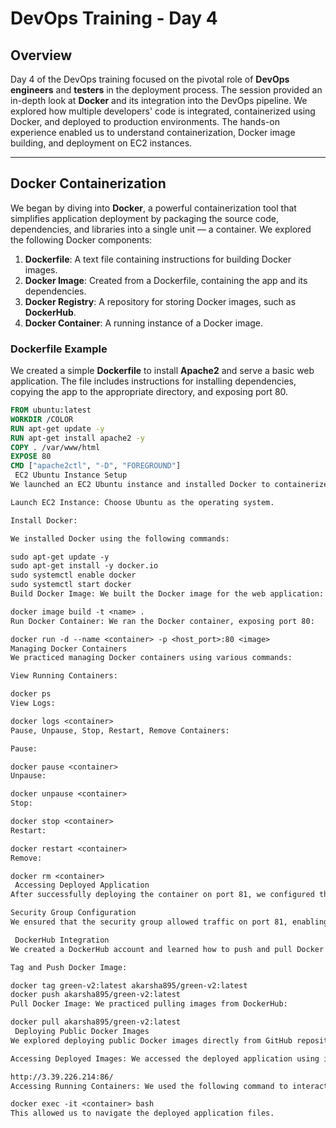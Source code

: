 # DevOps Training - Day 4

## Overview

Day 4 of the DevOps training focused on the pivotal role of **DevOps engineers** and **testers** in the deployment process. The session provided an in-depth look at **Docker** and its integration into the DevOps pipeline. We explored how multiple developers' code is integrated, containerized using Docker, and deployed to production environments. The hands-on experience enabled us to understand containerization, Docker image building, and deployment on EC2 instances.

---

## Docker Containerization

We began by diving into **Docker**, a powerful containerization tool that simplifies application deployment by packaging the source code, dependencies, and libraries into a single unit — a container. We explored the following Docker components:

1. **Dockerfile**: A text file containing instructions for building Docker images.
2. **Docker Image**: Created from a Dockerfile, containing the app and its dependencies.
3. **Docker Registry**: A repository for storing Docker images, such as **DockerHub**.
4. **Docker Container**: A running instance of a Docker image.

### **Dockerfile Example**

We created a simple **Dockerfile** to install **Apache2** and serve a basic web application. The file includes instructions for installing dependencies, copying the app to the appropriate directory, and exposing port 80.

```dockerfile
FROM ubuntu:latest
WORKDIR /COLOR
RUN apt-get update -y
RUN apt-get install apache2 -y
COPY . /var/www/html
EXPOSE 80
CMD ["apache2ctl", "-D", "FOREGROUND"]
 EC2 Ubuntu Instance Setup
We launched an EC2 Ubuntu instance and installed Docker to containerize the application. We followed these steps:

Launch EC2 Instance: Choose Ubuntu as the operating system.

Install Docker:

We installed Docker using the following commands:

sudo apt-get update -y
sudo apt-get install -y docker.io
sudo systemctl enable docker
sudo systemctl start docker
Build Docker Image: We built the Docker image for the web application:

docker image build -t <name> .
Run Docker Container: We ran the Docker container, exposing port 80:

docker run -d --name <container> -p <host_port>:80 <image>
Managing Docker Containers
We practiced managing Docker containers using various commands:

View Running Containers:

docker ps
View Logs:

docker logs <container>
Pause, Unpause, Stop, Restart, Remove Containers:

Pause:

docker pause <container>
Unpause:

docker unpause <container>
Stop:

docker stop <container>
Restart:

docker restart <container>
Remove:

docker rm <container>
 Accessing Deployed Application
After successfully deploying the container on port 81, we configured the AWS security groups to allow external traffic and accessed the application using the public IP and port.

Security Group Configuration
We ensured that the security group allowed traffic on port 81, enabling access to the web application from external networks.

 DockerHub Integration
We created a DockerHub account and learned how to push and pull Docker images to and from DockerHub:

Tag and Push Docker Image:

docker tag green-v2:latest akarsha895/green-v2:latest
docker push akarsha895/green-v2:latest
Pull Docker Image: We practiced pulling images from DockerHub:

docker pull akarsha895/green-v2:latest
 Deploying Public Docker Images
We explored deploying public Docker images directly from GitHub repositories, such as daviddocker526/ipl:

Accessing Deployed Images: We accessed the deployed application using its public IP:

http://3.39.226.214:86/
Accessing Running Containers: We used the following command to interact with the container’s shell:

docker exec -it <container> bash
This allowed us to navigate the deployed application files.
